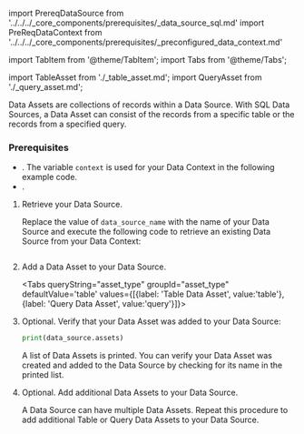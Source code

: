 import PrereqDataSource from '../../../_core_components/prerequisites/_data_source_sql.md'
import PreReqDataContext from '../../../_core_components/prerequisites/_preconfigured_data_context.md'

import TabItem from '@theme/TabItem';
import Tabs from '@theme/Tabs';

import TableAsset from './_table_asset.md';
import QueryAsset from './_query_asset.md';

Data Assets are collections of records within a Data Source.  With SQL Data Sources, a Data Asset can consist of the records from a specific table or the records from a specified query.

### Prerequisites
- <PreReqDataContext/>.  The variable `context` is used for your Data Context in the following example code.
- <PrereqDataSource/>.

<Tabs>

<TabItem value="procedure" label="Procedure">

1. Retrieve your Data Source.

   Replace the value of `data_source_name` with the name of your Data Source and execute the following code to retrieve an existing Data Source from your Data Context:

   ```python title="Python" name="docs/docusaurus/docs/core/connect_to_data/sql_data/_create_a_data_asset/create_a_data_asset.py retrieve data source"
   ```

3. Add a Data Asset to your Data Source.

   <Tabs queryString="asset_type" groupId="asset_type" defaultValue='table' values={[{label: 'Table Data Asset', value:'table'}, {label: 'Query Data Asset', value:'query'}]}>

   <TabItem value="table" label="Add a Table Asset">
   <TableAsset/>
   </TabItem>

   <TabItem value="query" label="Add a Query Asset">
   <QueryAsset/>
   </TabItem>

   </Tabs>

4. Optional. Verify that your Data Asset was added to your Data Source:

   ```python
   print(data_source.assets)
   ```
   
   A list of Data Assets is printed.  You can verify your Data Asset was created and added to the Data Source by checking for its name in the printed list.

5. Optional. Add additional Data Assets to your Data Source.

   A Data Source can have multiple Data Assets.  Repeat this procedure to add additional Table or Query Data Assets to your Data Source.

</TabItem>

<TabItem value="sample_code" label="Sample code">

```python title="Full sample code" name="docs/docusaurus/docs/core/connect_to_data/sql_data/_create_a_data_asset/create_a_data_asset.py full code"
```

</TabItem>

</Tabs>